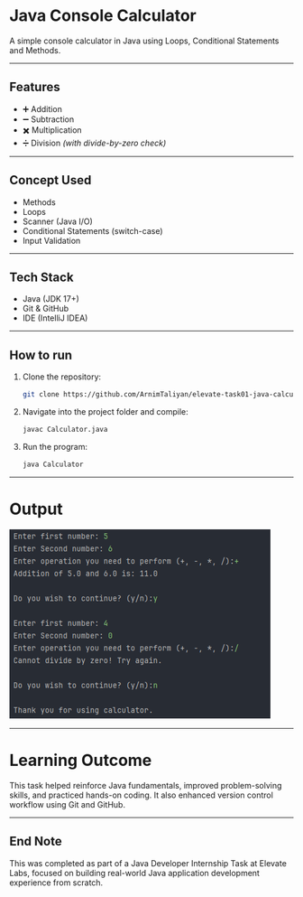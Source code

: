 # Java Console Calculator
A simple console calculator in Java using Loops, Conditional Statements and Methods.

---
## Features
- ➕ Addition
- ➖ Subtraction
- ✖️ Multiplication
- ➗ Division *(with divide-by-zero check)*

---

## Concept Used
- Methods
- Loops
- Scanner (Java I/O)
- Conditional Statements (switch-case)
- Input Validation

---

## Tech Stack
- Java (JDK 17+)
- Git & GitHub
- IDE (IntelliJ IDEA)

---

## How to run
1. Clone the repository:
   ```bash
   git clone https://github.com/ArnimTaliyan/elevate-task01-java-calculator.git
   ```
2. Navigate into the project folder and compile:
   ```bash
   javac Calculator.java
   ```
3. Run the program:
   ```bash
   java Calculator
   ```
---

# Output
![UI](./assets/image.png)

---

# Learning Outcome
This task helped reinforce Java fundamentals, improved problem-solving skills, and practiced hands-on coding. It also enhanced version control workflow using Git and GitHub.

---

## End Note
This was completed as part of a Java Developer Internship Task at Elevate Labs, focused on building real-world Java application development experience from scratch.
